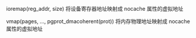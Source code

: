 
ioremap(reg_addr, size) 将设备寄存器地址映射成 nocache 属性的虚拟地址

vmap(pages, ..., pgprot_dmacoherent(prot)) 将内存物理地址映射成 nocache 属性的虚拟地址

